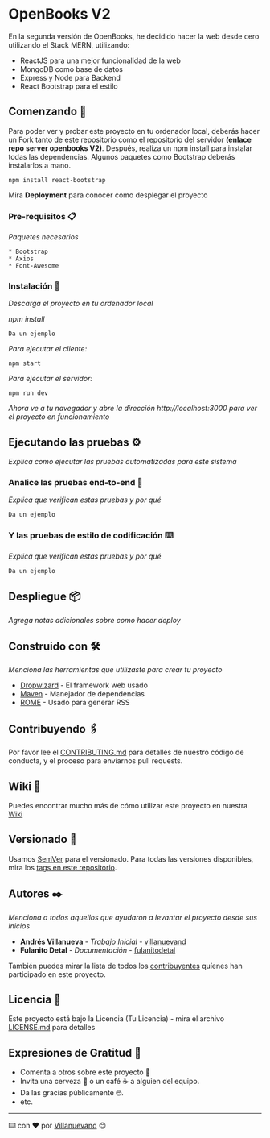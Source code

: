 # OpenBooks V2

En la segunda versión de OpenBooks, he decidido hacer la web desde cero utilizando el Stack MERN, utilizando:

* ReactJS para una mejor funcionalidad de la web
* MongoDB como base de datos
* Express y Node para Backend
* React Bootstrap para el estilo

## Comenzando 🚀

Para poder ver y probar este proyecto en tu ordenador local, deberás hacer un Fork tanto de este repositorio como el repositorio del servidor **(enlace repo server openbooks V2)**. Después, realiza un npm install para instalar todas las dependencias. Algunos paquetes como Bootstrap deberás instalarlos a mano.

````
npm install react-bootstrap
````

Mira **Deployment** para conocer como desplegar el proyecto


### Pre-requisitos 📋

_Paquetes necesarios_

```
* Bootstrap
* Axios
* Font-Awesome
```

### Instalación 🔧

_Descarga el proyecto en tu ordenador local_

_npm install_

```
Da un ejemplo
```

_Para ejecutar el cliente:_

```
npm start
```

_Para ejecutar el servidor:_

```
npm run dev
```

_Ahora ve a tu navegador y abre la dirección http://localhost:3000 para ver el proyecto en funcionamiento_

## Ejecutando las pruebas ⚙️

_Explica como ejecutar las pruebas automatizadas para este sistema_

### Analice las pruebas end-to-end 🔩

_Explica que verifican estas pruebas y por qué_

```
Da un ejemplo
```

### Y las pruebas de estilo de codificación ⌨️

_Explica que verifican estas pruebas y por qué_

```
Da un ejemplo
```

## Despliegue 📦

_Agrega notas adicionales sobre como hacer deploy_

## Construido con 🛠️

_Menciona las herramientas que utilizaste para crear tu proyecto_

* [Dropwizard](http://www.dropwizard.io/1.0.2/docs/) - El framework web usado
* [Maven](https://maven.apache.org/) - Manejador de dependencias
* [ROME](https://rometools.github.io/rome/) - Usado para generar RSS

## Contribuyendo 🖇️

Por favor lee el [CONTRIBUTING.md](https://gist.github.com/villanuevand/xxxxxx) para detalles de nuestro código de conducta, y el proceso para enviarnos pull requests.

## Wiki 📖

Puedes encontrar mucho más de cómo utilizar este proyecto en nuestra [Wiki](https://github.com/tu/proyecto/wiki)

## Versionado 📌

Usamos [SemVer](http://semver.org/) para el versionado. Para todas las versiones disponibles, mira los [tags en este repositorio](https://github.com/tu/proyecto/tags).

## Autores ✒️

_Menciona a todos aquellos que ayudaron a levantar el proyecto desde sus inicios_

* **Andrés Villanueva** - *Trabajo Inicial* - [villanuevand](https://github.com/villanuevand)
* **Fulanito Detal** - *Documentación* - [fulanitodetal](#fulanito-de-tal)

También puedes mirar la lista de todos los [contribuyentes](https://github.com/your/project/contributors) quíenes han participado en este proyecto. 

## Licencia 📄

Este proyecto está bajo la Licencia (Tu Licencia) - mira el archivo [LICENSE.md](LICENSE.md) para detalles

## Expresiones de Gratitud 🎁

* Comenta a otros sobre este proyecto 📢
* Invita una cerveza 🍺 o un café ☕ a alguien del equipo. 
* Da las gracias públicamente 🤓.
* etc.



---
⌨️ con ❤️ por [Villanuevand](https://github.com/Villanuevand) 😊
